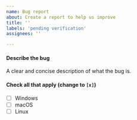 ```yaml
---
name: Bug report
about: Create a report to help us improve
title: ''
labels: 'pending verification'
assignees: ''

---
```


#### Describe the bug

A clear and concise description of what the bug is.

#### Check all that apply (change to `[x]`)
- [ ] Windows
- [ ] macOS
- [ ] Linux
